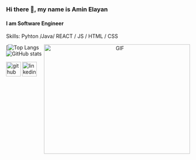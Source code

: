 ### Hi there 👋, my name is Amin Elayan

#### I am Software Engineer 

Skills: Pyhton /Java/ REACT / JS / HTML / CSS 


<a target="_blank" align="center"> <img align="right" top="500" height="300" width="400" alt="GIF" src="https://media.giphy.com/media/SWoSkN6DxTszqIKEqv/giphy.gif"> </a>

[![Top Langs](https://github-readme-stats.vercel.app/api/top-langs/?username=aminelayan)
![GitHub stats](https://github-readme-stats.vercel.app/api?username=aminelayan&show_icons=true)


[<img src='https://cdn.jsdelivr.net/npm/simple-icons@3.0.1/icons/github.svg' alt='github' height='40'>](https://github.com/aminelayan) [<img src='https://cdn.jsdelivr.net/npm/simple-icons@3.0.1/icons/linkedin.svg' alt='linkedin' height='40'>](https://www.linkedin.com/in/aminelayyan/)
